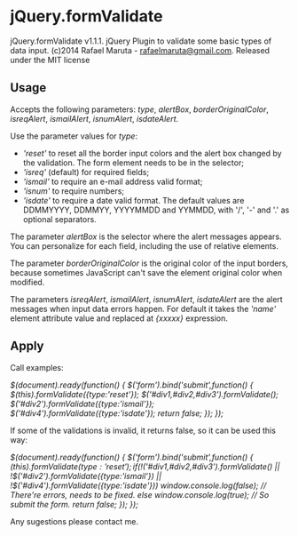 jQuery.formValidate
======

jQuery.formValidate v1.1.1. 
jQuery Plugin to validate some basic types of data input. 
(c)2014 Rafael Maruta - rafaelmaruta@gmail.com.
Released under the MIT license

Usage
--------

Accepts the following parameters: *type*, *alertBox*, *borderOriginalColor*, *isreqAlert*, *ismailAlert*, *isnumAlert*, *isdateAlert*.

Use the parameter values for *type*:
- *'reset'* to reset all the border input colors and the alert box changed by the validation. The form element needs to be in the selector;
- *'isreq'* (default) for required fields;
- *'ismail'* to require an e-mail address valid format;
- *'isnum'* to require numbers;
- *'isdate'* to require a date valid format. The default values are DDMMYYYY, DDMMYY, YYYYMMDD and YYMMDD, with '/', '-' and '.' as optional separators.

The parameter *alertBox* is the selector where the alert messages appears. You can personalize for each field, including the use of relative elements.

The parameter *borderOriginalColor* is the original color of the input borders, because sometimes JavaScript can't save the element original color when modified.

The parameters *isreqAlert*, *ismailAlert*, *isnumAlert*, *isdateAlert* are the alert messages when input data errors happen. For default it takes the *'name'* element attribute value and replaced at *{xxxxx}* expression.

Apply
--------

Call examples:

*$(document).ready(function()
{
	$('form').bind('submit',function()
	{
		$(this).formValidate({type:'reset'});
		$('#div1,#div2,#div3').formValidate();
		$('#div2').formValidate({type:'ismail'});
		$('#div4').formValidate({type:'isdate'});
		return false;
	});
});*

If some of the validations is invalid, it returns false, so it can be used this way:

*$(document).ready(function()
{
	$('form').bind('submit',function()
	{
		$(this).formValidate({type:'reset'});
		if (!$('#div1,#div2,#div3').formValidate() || !$('#div2').formValidate({type:'ismail'}) || !$('#div4').formValidate({type:'isdate'}))
			window.console.log(false); // There're errors, needs to be fixed.
		else
			window.console.log(true); // So submit the form.
		return false;
	});
});*

Any sugestions please contact me.
